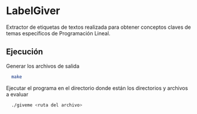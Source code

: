 # LabelGiver

Extractor de etiquetas de textos realizada para obtener conceptos claves de temas específicos de Programación Lineal.

## Ejecución

Generar los archivos de salida

```bash
  make
```

Ejecutar el programa en el directorio donde están los directorios y archivos a evaluar

```bash
  ./giveme <ruta del archivo>
```
